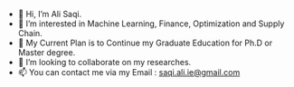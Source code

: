 - 👋 Hi, I’m Ali Saqi.
- 👀 I’m interested in Machine Learning, Finance, Optimization and Supply Chain.
- 🌱 My Current Plan is to Continue my Graduate Education for Ph.D or Master degree.
- 💞️ I’m looking to collaborate on my researches.
- 📫 You can contact me via my Email : saqi.ali.ie@gmail.com

<!---
alisaqi/alisaqi is a ✨ special ✨ repository because its `README.md` (this file) appears on your GitHub profile.
You can click the Preview link to take a look at your changes.
--->
